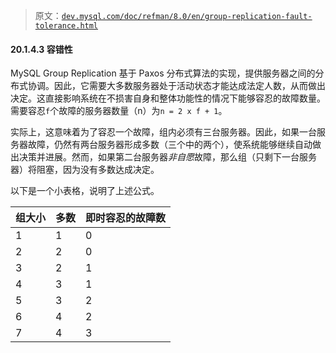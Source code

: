 > 原文：[`dev.mysql.com/doc/refman/8.0/en/group-replication-fault-tolerance.html`](https://dev.mysql.com/doc/refman/8.0/en/group-replication-fault-tolerance.html)

#### 20.1.4.3 容错性

MySQL Group Replication 基于 Paxos 分布式算法的实现，提供服务器之间的分布式协调。因此，它需要大多数服务器处于活动状态才能达成法定人数，从而做出决定。这直接影响系统在不损害自身和整体功能性的情况下能够容忍的故障数量。需要容忍`f`个故障的服务器数量（n）为`n = 2 x f + 1`。

实际上，这意味着为了容忍一个故障，组内必须有三台服务器。因此，如果一台服务器故障，仍然有两台服务器形成多数（三个中的两个），使系统能够继续自动做出决策并进展。然而，如果第二台服务器*非自愿*故障，那么组（只剩下一台服务器）将阻塞，因为没有多数达成决定。

以下是一个小表格，说明了上述公式。

| 组大小 | 多数 | 即时容忍的故障数 |
| --- | --- | --- |
| 1 | 1 | 0 |
| 2 | 2 | 0 |
| 3 | 2 | 1 |
| 4 | 3 | 1 |
| 5 | 3 | 2 |
| 6 | 4 | 2 |
| 7 | 4 | 3 |
